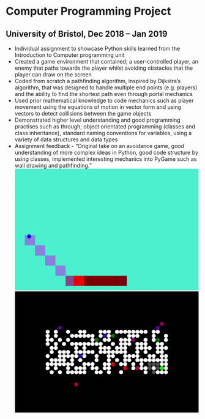 # Computer Programming Project 	
## University of Bristol, Dec 2018 – Jan 2019
*	Individual assignment to showcase Python skills learned from the Introduction to Computer programming unit
*	Created a game environment that contained; a user-controlled player, an enemy that paths towards the player whilst avoiding obstacles that the player can draw on the screen 
*	Coded from scratch a pathfinding algorithm, inspired by Dijkstra’s algorithm, that was designed to handle multiple end points (e.g. players) and the ability to find the shortest path even through portal mechanics 
*	Used prior mathematical knowledge to code mechanics such as player movement using the equations of motion in vector form and using vectors to detect collisions between the game objects
*	Demonstrated higher level understanding and good programming practises such as through; object orientated programming (classes and class inheritance), standard naming conventions for variables, using a variety of data structures and data types
*	Assignment feedback - “Original take on an avoidance game, good understanding of more complex ideas in Python, good code structure by using classes, implemented interesting mechanics into PyGame such as wall drawing and pathfinding.”
![](game-animation.gif)
![](demo-animation.gif)

